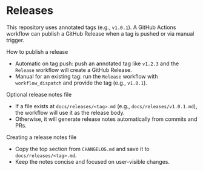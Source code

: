 # Releases

This repository uses annotated tags (e.g., `v1.0.1`). A GitHub Actions workflow can publish a GitHub Release when a tag is pushed or via manual trigger.

How to publish a release
- Automatic on tag push: push an annotated tag like `v1.2.3` and the `Release` workflow will create a GitHub Release.
- Manual for an existing tag: run the `Release` workflow with `workflow_dispatch` and provide the tag (e.g., `v1.0.1`).

Optional release notes file
- If a file exists at `docs/releases/<tag>.md` (e.g., `docs/releases/v1.0.1.md`), the workflow will use it as the release body.
- Otherwise, it will generate release notes automatically from commits and PRs.

Creating a release notes file
- Copy the top section from `CHANGELOG.md` and save it to `docs/releases/<tag>.md`.
- Keep the notes concise and focused on user-visible changes.

